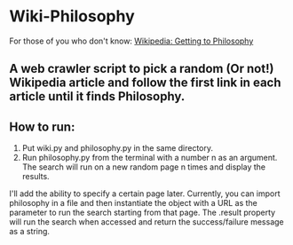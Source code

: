 # Wiki-Philosophy
For those of you who don't know: [Wikipedia: Getting to Philosophy](https://en.wikipedia.org/wiki/Wikipedia:Getting_to_Philosophy "Getting to Philosophy")
## A web crawler script to pick a random (Or not!) Wikipedia article and follow the first link in each article until it finds Philosophy.
## How to run:
1. Put wiki.py and philosophy.py in the same directory.
2. Run philosophy.py from the terminal with a number n as an argument. The search will run on a new random page n times and display the results.

I'll add the ability to specify a certain page later. Currently, you can import philosophy in a file and then instantiate the object with a URL as the parameter to run the search starting from that page. The .result property will run the search when accessed and return the success/failure message as a string.
